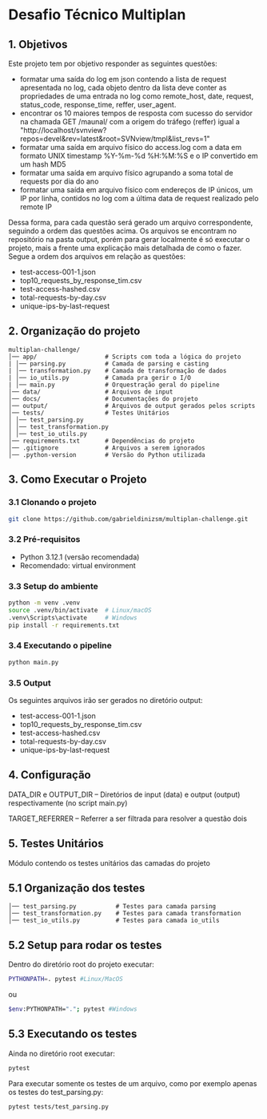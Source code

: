 # Desafio Técnico Multiplan

## 1. Objetivos
Este projeto tem por objetivo responder as seguintes questões:

- formatar uma saída do log em json contendo a lista de request apresentada no log, cada objeto dentro da lista deve conter as propriedades de uma entrada no log como remote_host, date, request, status_code, response_time, reffer, user_agent.
- encontrar os 10 maiores tempos de resposta com sucesso do servidor na chamada GET /maunal/ com a origem do tráfego (reffer) igual a "http://localhost/svnview?repos=devel&rev=latest&root=SVNview/tmpl&list_revs=1"
- formatar uma saída em arquivo físico do access.log com a data em formato UNIX timestamp %Y-%m-%d %H:%M:%S e o IP convertido em um hash MD5
- formatar uma saída em arquivo físico agrupando a soma total de requests por dia do ano
- formatar uma saída em arquivo físico com endereços de IP únicos, um IP por linha, contidos no log com a última data de request realizado pelo remote IP

Dessa forma, para cada questão será gerado um arquivo correspondente, seguindo a ordem das questões acima. Os arquivos se encontram no repositório na pasta output, porém para gerar localmente é só executar o projeto, mais a frente uma explicação mais detalhada de como o fazer. Segue a ordem dos arquivos em relação as questões:

* test-access-001-1.json
* top10_requests_by_response_tim.csv
* test-access-hashed.csv
* total-requests-by-day.csv
* unique-ips-by-last-request


## 2. Organização do projeto
```
multiplan-challenge/
│── app/                   # Scripts com toda a lógica do projeto
| │── parsing.py           # Camada de parsing e casting
| │── transformation.py    # Camada de transformação de dados
| │── io_utils.py          # Camada pra gerir o I/O
| │── main.py              # Orquestração geral do pipeline
│── data/                  # Arquivos de input
│── docs/                  # Documentações do projeto
│── output/                # Arquivos de output gerados pelos scripts
│── tests/                 # Testes Unitários
│ │── test_parsing.py     
│ │── test_transformation.py     
│ │── test_io_utils.py
│── requirements.txt       # Dependências do projeto
│── .gitignore             # Arquivos a serem ignorados
│── .python-version        # Versão do Python utilizada
```

## 3. Como Executar o Projeto

### 3.1 Clonando o projeto

```bash
git clone https://github.com/gabrieldinizsm/multiplan-challenge.git
```

### 3.2 Pré-requisitos

- Python 3.12.1 (versão recomendada)
- Recomendado: virtual environment

### 3.3 Setup do ambiente

```bash
python -m venv .venv
source .venv/bin/activate  # Linux/macOS
.venv\Scripts\activate     # Windows
pip install -r requirements.txt
```

### 3.4 Executando o pipeline

```bash
python main.py
```

### 3.5 Output

Os seguintes arquivos irão ser gerados no diretório output:

* test-access-001-1.json
* top10_requests_by_response_tim.csv
* test-access-hashed.csv
* total-requests-by-day.csv
* unique-ips-by-last-request

## 4. Configuração

DATA_DIR e OUTPUT_DIR – Diretórios de input (data) e output (output) respectivamente (no script main.py)

TARGET_REFERRER – Referrer a ser filtrada para resolver a questão dois

## 5. Testes Unitários

Módulo contendo os testes unitários das camadas do projeto

## 5.1 Organização dos testes
```
│── test_parsing.py           # Testes para camada parsing
│── test_transformation.py    # Testes para camada transformation
│── test_io_utils.py          # Testes para camada io_utils
```

## 5.2 Setup para rodar os testes

Dentro do diretório root do projeto executar:

```bash
PYTHONPATH=. pytest #Linux/MacOS
```

ou

```bash
$env:PYTHONPATH="."; pytest #Windows
```

## 5.3 Executando os testes

Ainda no diretório root executar:

```bash
pytest
```

Para executar somente os testes de um arquivo, como por exemplo apenas os testes do test_parsing.py:

```bash
pytest tests/test_parsing.py
```